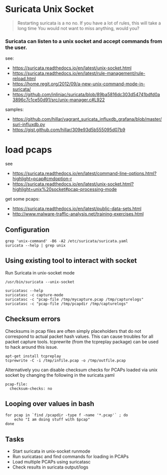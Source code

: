 # Suricata Unix Socket

> Restarting suricata is a no no. If you have a lot of rules, this will take a long time
> You would not want to miss anything, would you?

### Suricata can listen to a unix socket and accept commands from the user. 

see:
* https://suricata.readthedocs.io/en/latest/unix-socket.html
* https://suricata.readthedocs.io/en/latest/rule-management/rule-reload.html
* https://home.regit.org/2012/09/a-new-unix-command-mode-in-suricata/
* https://github.com/inliniac/suricata/blob/89ba5816dc303d54741bdfd0a3896c7c1ce50d91/src/unix-manager.c#L922

samples: 
* https://github.com/hillar/vagrant_suricata_influxdb_grafana/blob/master/suri-influxdb.py
* https://gist.github.com/hillar/309e93d5b555095d07b9

# load pcaps
see

 * https://suricata.readthedocs.io/en/latest/command-line-options.html?highlight=pcap#cmdoption-r
 * https://suricata.readthedocs.io/en/latest/unix-socket.html?highlight=unix%20socket#pcap-processing-mode

get some pcaps:

* https://suricata.readthedocs.io/en/latest/public-data-sets.html
* http://www.malware-traffic-analysis.net/training-exercises.html

## Configuration

```
grep 'unix-command' -B6 -A2 /etc/suricata/suricata.yaml
suricata --help | grep unix
```


## Using existing tool to interact with socket

Run Suricata in unix-socket mode

```
/usr/bin/suricata --unix-socket
```

```
suricatasc --help
suricatasc -c capture-mode
suricatasc -c "pcap-file /tmp/mycapture.pcap /tmp/capturelogs"
suricatasc -c "pcap-file /tmp/pcapdir /tmp/capturelogs"
```

## Checksum errors

Checksums in pcap files are often simply placeholders that do not correspond to actual packet hash values. This can cause troubles for all packet capture tools. tcprewrite (from the tcpreplay package) can be used to hack around this issue.

```
apt-get install tcpreplay
tcprewrite -C -i /tmp/infile.pcap -o /tmp/outfile.pcap
```

Alternatively you can disable checksum checks for PCAPs loaded via unix socket by changing the following in the suricata.yaml

```
pcap-file:
  checksum-checks: no
```

## Looping over values in bash

```
for pcap in `find /pcapdir -type f -name '*.pcap'` ; do
	echo "I am doing stuff with $pcap"
done
```


## Tasks
 * Start suricata in unix-socket runmode
 * Run suricatasc and find commands for loading in PCAPs
 * Load multiple PCAPs using suricatasc
 * Check results in suricata output/logs

